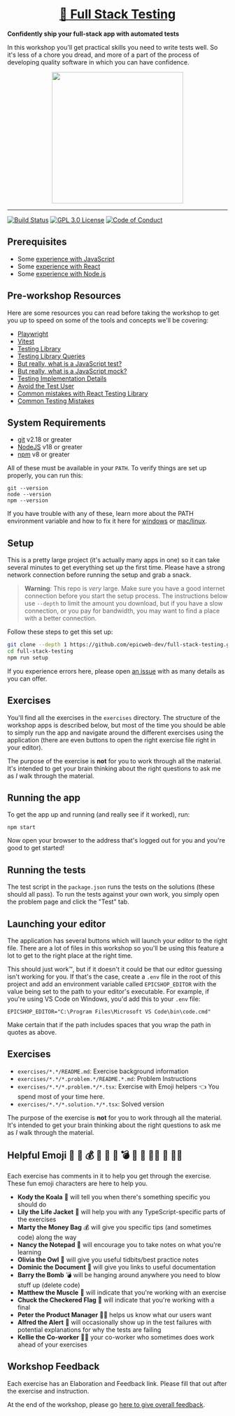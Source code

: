 <div>
  <h1 align="center"><a href="https://www.epicweb.dev/workshops/web-application-testing">🧪 Full Stack Testing</a></h1>
  <strong>
    Confidently ship your full-stack app with automated tests
  </strong>
  <p>
    In this workshop you'll get practical skills you need to write tests well.
    So it's less of a chore you dread, and more of a part of the process of
    developing quality software in which you can have confidence.
  </p>
</div>

<div align="center">
  <a
    alt="Epic Web logo with the words Deployed Version"
    href="https://testing.epicweb.dev/"
  >
    <img
      width="300px"
      src="https://github-production-user-asset-6210df.s3.amazonaws.com/1500684/254000390-447a3559-e7b9-4918-947a-1b326d239771.png"
    />
  </a>
</div>

<hr />

<!-- prettier-ignore-start -->
[![Build Status][build-badge]][build]
[![GPL 3.0 License][license-badge]][license]
[![Code of Conduct][coc-badge]][coc]
<!-- prettier-ignore-end -->

## Prerequisites

- Some
  [experience with JavaScript](https://kentcdodds.com/blog/javascript-to-know-for-react)
- Some [experience with React](https://kcd.im/beginner-react)
- Some [experience with Node.js](https://nodejs.dev/en/learn)

## Pre-workshop Resources

Here are some resources you can read before taking the workshop to get you up to
speed on some of the tools and concepts we'll be covering:

- [Playwright](https://playwright.dev)
- [Vitest](https://vitest.dev/)
- [Testing Library](https://testing-library.com)
- [Testing Library Queries](https://testing-library.com/docs/queries/about)
- [But really, what is a JavaScript test?](https://kentcdodds.com/blog/but-really-what-is-a-javascript-test)
- [But really, what is a JavaScript mock?](https://kentcdodds.com/blog/but-really-what-is-a-javascript-mock)
- [Testing Implementation Details](https://kentcdodds.com/blog/testing-implementation-details)
- [Avoid the Test User](https://kentcdodds.com/blog/avoid-the-test-user)
- [Common mistakes with React Testing Library](https://kentcdodds.com/blog/common-mistakes-with-react-testing-library)
- [Common Testing Mistakes](https://kentcdodds.com/blog/common-testing-mistakes)

## System Requirements

- [git][git] v2.18 or greater
- [NodeJS][node] v18 or greater
- [npm][npm] v8 or greater

All of these must be available in your `PATH`. To verify things are set up
properly, you can run this:

```shell
git --version
node --version
npm --version
```

If you have trouble with any of these, learn more about the PATH environment
variable and how to fix it here for [windows][win-path] or
[mac/linux][mac-path].

## Setup

This is a pretty large project (it's actually many apps in one) so it can take
several minutes to get everything set up the first time. Please have a strong
network connection before running the setup and grab a snack.

> **Warning**: This repo is _very_ large. Make sure you have a good internet
> connection before you start the setup process. The instructions below use
> `--depth` to limit the amount you download, but if you have a slow connection,
> or you pay for bandwidth, you may want to find a place with a better
> connection.

Follow these steps to get this set up:

```sh nonumber
git clone --depth 1 https://github.com/epicweb-dev/full-stack-testing.git
cd full-stack-testing
npm run setup
```

If you experience errors here, please open [an issue][issue] with as many
details as you can offer.

## Exercises

You'll find all the exercises in the `exercises` directory. The structure of the
workshop apps is described below, but most of the time you should be able to
simply run the app and navigate around the different exercises using the
application (there are even buttons to open the right exercise file right in
your editor).

The purpose of the exercise is **not** for you to work through all the material.
It's intended to get your brain thinking about the right questions to ask me as
_I_ walk through the material.

## Running the app

To get the app up and running (and really see if it worked), run:

```shell
npm start
```

Now open your browser to the address that's logged out for you and you're good
to get started!

## Running the tests

The test script in the `package.json` runs the tests on the solutions (these
should all pass). To run the tests against your own work, you simply open the
problem page and click the "Test" tab.

## Launching your editor

The application has several buttons which will launch your editor to the right
file. There are a lot of files in this workshop so you'll be using this feature
a lot to get to the right place at the right time.

This should just work™️, but if it doesn't it could be that our editor guessing
isn't working for you. If that's the case, create a `.env` file in the root of
this project and add an environment variable called `EPICSHOP_EDITOR` with the
value being set to the path to your editor's executable. For example, if you're
using VS Code on Windows, you'd add this to your `.env` file:

```
EPICSHOP_EDITOR="C:\Program Files\Microsoft VS Code\bin\code.cmd"
```

Make certain that if the path includes spaces that you wrap the path in quotes
as above.

## Exercises

- `exercises/*.*/README.md`: Exercise background information
- `exercises/*.*/*.problem.*/README.*.md`: Problem Instructions
- `exercises/*.*/*.problem.*/*.tsx`: Exercise with Emoji helpers 👈 You spend
  most of your time here.
- `exercises/*.*/*.solution.*/*.tsx`: Solved version

The purpose of the exercise is **not** for you to work through all the material.
It's intended to get your brain thinking about the right questions to ask me as
_I_ walk through the material.

## Helpful Emoji 🐨 🦺 💰 📝 🦉 📜 💣 💪 🏁 👨‍💼 🚨 🧝‍♀️

Each exercise has comments in it to help you get through the exercise. These fun
emoji characters are here to help you.

- **Kody the Koala** 🐨 will tell you when there's something specific you should
  do
- **Lily the Life Jacket** 🦺 will help you with any TypeScript-specific parts
  of the exercises
- **Marty the Money Bag** 💰 will give you specific tips (and sometimes code)
  along the way
- **Nancy the Notepad** 📝 will encourage you to take notes on what you're
  learning
- **Olivia the Owl** 🦉 will give you useful tidbits/best practice notes
- **Dominic the Document** 📜 will give you links to useful documentation
- **Barry the Bomb** 💣 will be hanging around anywhere you need to blow stuff
  up (delete code)
- **Matthew the Muscle** 💪 will indicate that you're working with an exercise
- **Chuck the Checkered Flag** 🏁 will indicate that you're working with a final
- **Peter the Product Manager** 👨‍💼 helps us know what our users want
- **Alfred the Alert** 🚨 will occasionally show up in the test failures with
  potential explanations for why the tests are failing
- **Kellie the Co-worker** 🧝‍♀️ your co-worker who sometimes does work ahead of
  your exercises

## Workshop Feedback

Each exercise has an Elaboration and Feedback link. Please fill that out after
the exercise and instruction.

At the end of the workshop, please go
[here to give overall feedback](https://docs.google.com/forms/d/e/1FAIpQLSdRmj9p8-5zyoqRzxp3UpqSbC3aFkweXvvJIKes0a5s894gzg/viewform).

<!-- prettier-ignore-start -->
[npm]: https://www.npmjs.com/
[node]: https://nodejs.org
[git]: https://git-scm.com/
[build-badge]: https://img.shields.io/github/actions/workflow/status/epicweb-dev/full-stack-testing/validate.yml?branch=main&logo=github&style=flat-square
[build]: https://github.com/epicweb-dev/full-stack-testing/actions?query=workflow%3Avalidate
[license-badge]: https://img.shields.io/badge/license-GPL%203.0%20License-blue.svg?style=flat-square
[license]: https://github.com/epicweb-dev/full-stack-testing/blob/main/LICENSE
[coc-badge]: https://img.shields.io/badge/code%20of-conduct-ff69b4.svg?style=flat-square
[coc]: https://kentcdodds.com/conduct
[win-path]: https://www.howtogeek.com/118594/how-to-edit-your-system-path-for-easy-command-line-access/
[mac-path]: http://stackoverflow.com/a/24322978/971592
[issue]: https://github.com/epicweb-dev/full-stack-testing/issues/new
<!-- prettier-ignore-end -->

